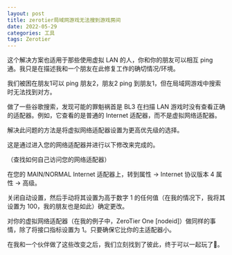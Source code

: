 ```yaml
---
layout: post
title: zerotier局域网游戏无法搜到游戏房间
date: 2022-05-29
categories: 工具
tags: Zerotier
---
```


这个解决方案也适用于那些使用虚拟 LAN 的人，你和你的朋友可以相互 ping 通。我只是在描述我和一个朋友在此修复工作的确切情况/环境。

我们被困在朋友1可以 ping 朋友2，朋友2 ping 到朋友1，但在局域网游戏中搜索时无法找到对方。

做了一些谷歌搜索，发现可能的罪魁祸首是 BL3 在扫描 LAN 游戏时没有查看正确的适配器。例如，它查看的是普通的 Internet 适配器，而不是虚拟网络适配器。

解决此问题的方法是将虚拟网络适配器设置为更高优先级的选择。

这是通过进入您的网络适配器并进行以下修改来完成的。

（查找如何自己访问您的网络适配器） 

在您的 MAIN/NORMAL Internet 适配器上，转到属性 -> Internet 协议版本 4 属性 -> 高级。

关闭自动设置，然后手动将其设置为高于数字 1 的任何值（在我的情况下，我将其设置为 100，我的朋友也是如此）确定更改。

对你的虚拟网络适配器（在我的例子中，ZeroTier One [nodeid]）做同样的事情，除了将接口指标设置为 1。只要确保它比你的主适配器小。

在我和一个伙伴做了这些改变之后，我们立刻找到了彼此，终于可以一起玩了🎉。
